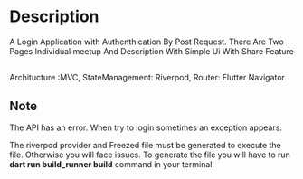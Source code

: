 # Description
A Login Application with Authenthication By Post Request. There Are Two Pages Individual meetup And Description With Simple Ui With Share Feature

## 
Architucture :MVC,
StateManagement: Riverpod,
Router: Flutter Navigator

## Note
The API has an error. When try to login sometimes an exception appears.

The riverpod provider and Freezed file must be generated to execute the file. Otherwise you will face issues. To generate the file you will have to run **dart run build_runner build** command in your terminal.
